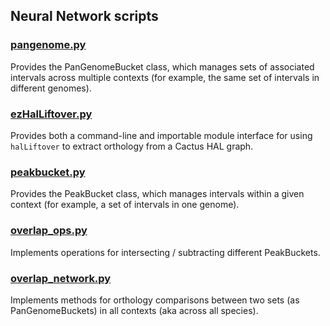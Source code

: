 ## Neural Network scripts

### [pangenome.py](pangenome.py)

Provides the PanGenomeBucket class,
which manages sets of associated intervals
across multiple contexts
(for example, the same set of intervals
in different genomes).

### [ezHalLiftover.py](ezHalLiftover.py)

Provides both a command-line and importable module interface
for using `halLiftover` to extract orthology
from a Cactus HAL graph.

### [peakbucket.py](peakbucket.py)

Provides the PeakBucket class,
which manages intervals within a given context
(for example, a set of intervals in one genome).

### [overlap_ops.py](overlap_ops.py)

Implements operations for intersecting / subtracting different PeakBuckets.

### [overlap_network.py](overlap_network.py)

Implements methods for orthology comparisons
between two sets (as PanGenomeBuckets)
in all contexts (aka across all species).
